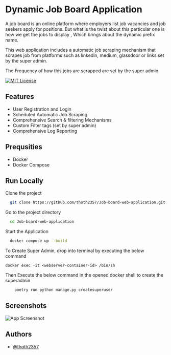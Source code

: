 
# Dynamic Job Board Application

A job board is an online platform where employers list job vacancies and job seekers apply for positions. But what is the twist about this particular one is how we get the jobs to display , Which brings about the dynamic prefix name. 

This web application includes a automatic job scraping mechanism that scrapes job from platforms such as linkedin, medium, glassdoor or links set by the super admin.


The Frequency of how this jobs are scrapped are set by the super admin.





[![MIT License](https://img.shields.io/badge/License-MIT-green.svg)](https://choosealicense.com/licenses/mit/)  


## Features

- User Registration and Login
- Scheduled Automatic Job Scraping
- Comprehensive Search & filtering Mechanisms
- Custom Filter tags (set by super admin)
- Comprehensive Log Reporting




## Prequsities

- Docker
- Docker Compose

## Run Locally

Clone the project

```bash
  git clone https://github.com/thoth2357/Job-board-web-application.git
```

Go to the project directory

```bash
  cd Job-board-web-application
```

Start the Application 

```bash
  docker compose up --build
```
To Create Super Admin, drop into terminal by executing the below command

```docker
docker exec -it <webserver-container-id> /bin/sh
```
Then Execute the below command in the opened docker shell to create the superadmin  

```bash
    poetry run python manage.py createsuperuser
```




## Screenshots

![App Screenshot](https://via.placeholder.com/468x300?text=App+Screenshot+Here)


## Authors

- [@thoth2357](https://www.github.com/thoth2357)

